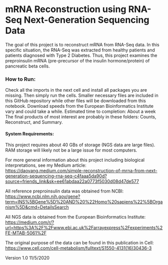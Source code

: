 # mRNA Reconstruction using RNA-Seq Next-Generation Sequencing Data
The goal of this project is to reconstruct mRNA from RNA-Seq data. 
In this specific situation, the RNA-Seq was extracted from healthy patients and patients diagnosed with Type 2 Diabetes. 
Thus, this project examines the preproinsulin mRNA (pre-precursor of the insulin hormone/protein) of pancreatic beta cells.

### How to Run:
Check all the imports in the next cell and install all packages you are missing.
Then simply run the cells.
Smaller necessary files are included in this GitHub repository while other files will be downloaded from this notebook.
Download speeds from the European Bioinformatics Institute vary and could take a while.
Estimated time to completion: About a week
The final products of most interest are probably in these folders: Counts, Reconstruct, and Summary.

#### System Requirements:
This project requires about 40 GBs of storage (NGS data are large files).
RAM storage will likely not be a large issue for most computers.



For more general information about this project including biological interpretations, see my Medium article:
https://daovang.medium.com/simple-reconstruction-of-mrna-from-next-generation-sequencing-rna-seq-c4faaa5da90d?source=friends_link&sk=ee61abdaa22a0773f5030d08d47de577

All reference preproinsulin data was obtained from NCBI:
https://www.ncbi.nlm.nih.gov/gene?term=INS%5BGene%5D%20AND%20%22Homo%20sapiens%22%5BOrganism%5D&cmd=DetailsSearch

All NGS data is obtained from the European Bioinformatics Institute:
https://medium.com/r/?url=https%3A%2F%2Fwww.ebi.ac.uk%2Farrayexpress%2Fexperiments%2FE-MTAB-5061%2F

The original purpose of the data can be found in this publication in Cell:
https://www.cell.com/cell-metabolism/fulltext/S1550-4131(16)30436-3

Version 1.0
11/5/2020

